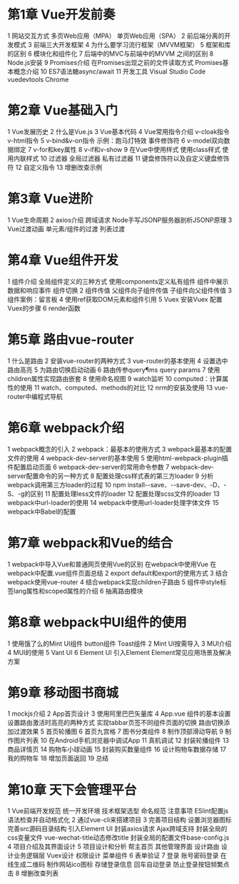 # 第1章 Vue开发前奏

1 网站交互方式
多页Web应用（MPA）
单页Web应用（SPA）
2 前后端分离的开发模式
3 前端三大开发框架
4 为什么要学习流行框架（MVVM框架）
5 框架和库的区别
6 模块化和组件化
7 后端中的MVC与前端中的MVVM 之间的区别
8 Node.js安装
9 Promises介绍
在Promises出现之前的文件读取方式
Promises基本概念介绍
10 ES7语法糖async/await
11 开发工具
Visual Studio Code
vuedevtools
Chrome

# 第2章 Vue基础入门

1 Vue发展历史
2 什么是Vue.js
3 Vue基本代码
4 Vue常用指令介绍
v-cloak指令
v-html指令
5 v-bind&v-on指令
示例：跑马灯特效
事件修饰符
6 v-model双向数据绑定
7 v-for和key属性
8 v-if和v-show
9 在Vue中使用样式
使用class样式
使用内联样式
10 过滤器
全局过滤器
私有过滤器
11 键盘修饰符以及自定义键盘修饰符
12 自定义指令
13 增删改查示例

# 第3章 Vue进阶

1 Vue生命周期
2 axios介绍
跨域请求
Node手写JSONP服务器剖析JSONP原理
3 Vue过渡动画
单元素/组件的过渡
列表过渡

# 第4章 Vue组件开发

1 组件介绍
全局组件定义的三种方式
使用components定义私有组件
组件中展示数据和响应事件
组件切换
2 组件传值
父组件向子组件传值
子组件向父组件传值
3 组件案例：留言板
4 使用ref获取DOM元素和组件引用
5 Vuex
安装Vuex
配置Vuex的步骤
6 render函数

# 第5章 路由vue-router

1 什么是路由
2 安装vue-router的两种方式
3 vue-router的基本使用
4 设置选中路由高亮
5 为路由切换启动动画
6 路由传参query¶ms
query
params
7 使用children属性实现路由嵌套
8 使用命名视图
9 watch监听
10 computed：计算属性的使用
11 watch、computed、methods的对比
12 nrm的安装及使用
13 vue-router中编程式导航

# 第6章 webpack介绍

1 webpack概念的引入
2 webpack：最基本的使用方式
3 webpack最基本的配置文件的使用
4 webpack-dev-server的基本使用
5 使用html-webpack-plugin插件配置启动页面
6 webpack-dev-server的常用命令参数
7 webpack-dev-server配置命令的另一种方式
8 配置处理css样式表的第三方loader
9 分析webpack调用第三方loader的过程
10 npm install--save、--save-dev、-D、-S、-g的区别
11 配置处理less文件的loader
12 配置处理scss文件的loader
13 webpack中url-loader的使用
14 webpack中使用url-loader处理字体文件
15 webpack中Babel的配置

# 第7章 webpack和Vue的结合

1 webpack中导入Vue和普通网页使用Vue的区别
在webpack中使用Vue
在webpack中配置.vue组件页面总结
2 export default和export的使用方式
3 结合webpack使用vue-router
4 结合webpack实现children子路由
5 组件中style标签lang属性和scoped属性的介绍
6 抽离路由模块

# 第8章 webpack中UI组件的使用

1 使用饿了么的Mint UI组件
button组件
Toast组件
2 Mint UI按需导入
3 MUI介绍
4 MUI的使用
5 Vant UI
6 Element UI
引入Element
Element常见应用场景及解决方案

# 第9章 移动图书商城

1 mockjs介绍
2 App首页设计
3 使用阿里巴巴矢量库
4 App.vue 组件的基本设置
设置路由激活时高亮的两种方式
实现tabbar页签不同组件页面的切换
路由切换添加过渡效果
5 首页轮播图
6 首页九宫格
7 图书分类组件
8 制作顶部滑动导航
9 制作图片列表
10 在Android手机浏览器中调试App
11 真机调试
12 封装轮播组件
13 商品详情页
14 购物车小球动画
15 封装购买数量组件
16 设计购物车数据存储
17 我的购物车
18 增加页面返回
19 总结

# 第10章 天下会管理平台

1 Vue前端开发规范
统一开发环境
技术框架选型
命名规范
注意事项
ESlint配置js语法检查并自动格式化
2 通过vue-cli来搭建项目
3 完善项目结构
设置浏览器图标
完善src源码目录结构
引入Element UI
封装axios请求
Ajax跨域支持
封装全局的css变量文件
vue-wechat-title动态修改title
封装全局的配置文件base-config.js
4 项目介绍及其界面设计
5 项目设计和分析
帮主首页
其他管理界面
设计路由
设计业务逻辑层
Vuex设计
权限设计
菜单组件
6 表单验证
7 登录
账号密码登录
在线生成二维码
制作网站ico图标
存储登录信息
回车自动登录
防止登录按钮频繁点击
8 增删改查列表
